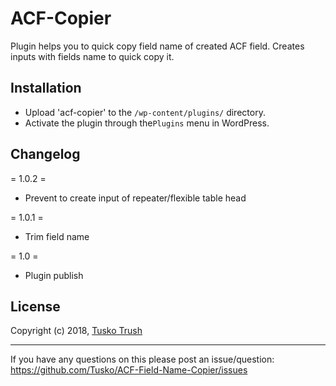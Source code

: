 # ACF-Copier
Plugin helps you to quick copy field name of created ACF field.
Creates inputs with fields name to quick copy it.

## Installation

+ Upload 'acf-copier' to the `/wp-content/plugins/` directory.
+ Activate the plugin through the`Plugins` menu in WordPress.

## Changelog

= 1.0.2 =
* Prevent to create input of repeater/flexible table head

= 1.0.1 =
* Trim field name

= 1.0 =
* Plugin publish

## License

Copyright (c) 2018, [Tusko Trush](https://frontend.im/?github "Front-End Developer")

---------------
If you have any questions on this please post an issue/question: https://github.com/Tusko/ACF-Field-Name-Copier/issues